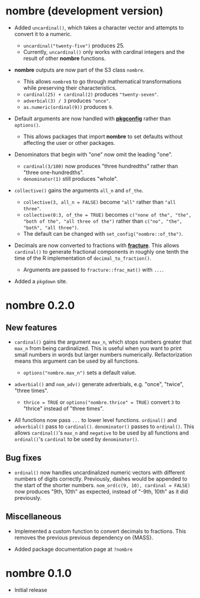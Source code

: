 # nombre (development version)

* Added `uncardinal()`, which takes a character vector and attempts to convert it to a numeric.
  - `uncardinal("twenty-five")` produces 25.
  - Currently, `uncardinal()` only works with cardinal integers and the result
  of other **nombre** functions.

* **nombre** outputs are now part of the S3 class `nombre`.
  - This allows `nombre`s to go through mathematical transformations while preserving their characteristics.
  - `cardinal(25) + cardinal(2)` produces `"twenty-seven"`.
  - `adverbial(3) / 3` produces `"once"`.
  - `as.numeric(ordinal(9))` produces `9`.

* Default arguments are now handled with [**pkgconfig**](https://github.com/r-lib/pkgconfig) rather than `options()`.
  - This allows packages that import **nombre** to set defaults without affecting the user or other packages.

* Denominators that begin with "one" now omit the leading "one".
  - `cardinal(3/100)` now produces "three hundredths" rather than "three one-hundredths".
  - `denominator(1)` still produces "whole".
  
* `collective()` gains the arguments `all_n` and `of_the`.
  - `collective(3, all_n = FALSE)` become `"all"` rather than `"all three"`.
  - `collective(0:3, of_the = TRUE)` becomes `c("none of the", "the", "both of the", "all three of the")` rather than `c("no", "the", "both", "all three")`.
  - The default can be changed with `set_config("nombre::of_the")`.

* Decimals are now converted to fractions with [**fracture**](https://github.com/rossellhayes/fracture).
  This allows `cardinal()` to generate fractional components in roughly one tenth the time of the R implementation of `decimal_to_fraction()`.
  - Arguments are passed to `fracture::frac_mat()` with `...`.
  
* Added a `pkgdown` site.

# nombre 0.2.0

## New features

* `cardinal()` gains the argument `max_n`, which stops numbers greater that `max_n` from being cardinalized.
  This is useful when you want to print small numbers in words but larger numbers numerically.
  Refactorization means this argument can be used by all functions.
  - `options("nombre.max_n")` sets a default value.
  
* `adverbial()` and `nom_adv()` generate adverbials, e.g. "once", "twice", "three times".
  - `thrice = TRUE` or `options("nombre.thrice" = TRUE)` convert `3` to "thrice" instead of "three times".
  
* All functions now pass `...` to lower level functions.
  `ordinal()` and `adverbial()` pass to `cardinal()`.
  `denominator()` passes to `ordinal()`.
  This allows `cardinal()`'s `max_n` and `negative` to be used by all functions and `ordinal()`'s `cardinal` to be used by `denominator()`.
  
## Bug fixes

* `ordinal()` now handles uncardinalized numeric vectors with different numbers of digits correctly.
  Previously, dashes would be appended to the start of the shorter numbers.
  `nom_ord(c(9, 10), cardinal = FALSE)` now produces "9th, 10th" as expected, instead of "-9th, 10th" as it did previously.
  
## Miscellaneous

* Implemented a custom function to convert decimals to fractions.
  This removes the previous previous dependency on {MASS}.
  
* Added package documentation page at `?nombre`

# nombre 0.1.0

* Initial release
